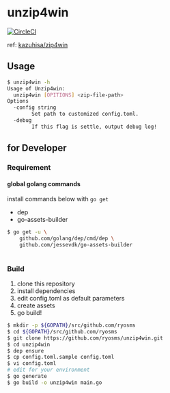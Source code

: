 # unzip4win

[![CircleCI](https://circleci.com/gh/ryosms/unzip4win.svg?style=svg)](https://circleci.com/gh/ryosms/unzip4win)

ref: [kazuhisa/zip4win](https://github.com/kazuhisa/zip4win)

## Usage

```bash
$ unzip4win -h
Usage of Unzip4win:
  unzip4win [OPITIONS] <zip-file-path>
Options
  -config string
        Set path to customized config.toml.
  -debug
        If this flag is settle, output debug log!
```

## for Developer

### Requirement

#### global golang commands

install commands below with `go get`

* dep
* go-assets-builder

```bash
$ go get -u \
    github.com/golang/dep/cmd/dep \
    github.com/jessevdk/go-assets-builder
    
```

### Build

1. clone this repository
1. install dependencies
1. edit config.toml as default parameters
1. create assets
1. go build!

```bash
$ mkdir -p ${GOPATH}/src/github.com/ryosms
$ cd ${GOPATH}/src/github.com/ryosms
$ git clone https://github.com/ryosms/unzip4win.git
$ cd unzip4win
$ dep ensure
$ cp config.toml.sample config.toml
$ vi config.toml
# edit for your environment
$ go generate
$ go build -o unzip4win main.go
```
